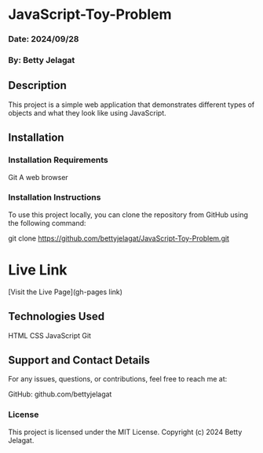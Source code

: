 # JavaScript-Toy-Problem
### Date: 2024/09/28
### By: Betty Jelagat
## Description
This project is a simple web application that demonstrates different types of objects and what they look like using JavaScript.

## Installation
### Installation Requirements
Git
A web browser

### Installation Instructions
To use this project locally, you can clone the repository from GitHub using the following command:

git clone https://github.com/bettyjelagat/JavaScript-Toy-Problem.git

# Live Link
[Visit the Live Page](gh-pages link)

## Technologies Used
HTML
CSS
JavaScript
Git

## Support and Contact Details
For any issues, questions, or contributions, feel free to reach me at:

GitHub: github.com/bettyjelagat

### License
This project is licensed under the MIT License.
Copyright (c) 2024 Betty Jelagat.

